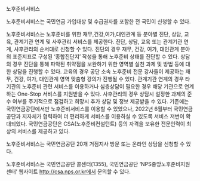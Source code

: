 노후준비서비스

노후준비서비스는 국민연금 가입대상 및 수급권자를 포함한 전 국민이 신청할 수 있다.

노후준비서비스는 노후준비를 위한 재무,건강,여가,대인관계 등 분야별 진단, 상담, 교육, 관계기관 연계 및 사후관리 서비스를 제공한다. 진단, 상담, 교육 또는 관계기관 연계, 사후관리의 순서대로 신청할 수 있다. 진단의 경우 재무, 건강, 여가, 대인관계 분야의 표준지표로 구성된 ‘종합진단지’ 작성을 통해 노후준비 상태를 진단할 수 있다. 상담의 경우 진단을 통해 파악된 취약점을 보완하기 위한 영역별 실천 과제 및 방법 등에 대한 상담을 진행할 수 있다. 교육의 경우 공단 소속 노후준비 전문 강사들이 제공하는 재무, 건강, 여가, 대인관계 영역 맞춤형 강의가 진행될 수 있다. 관계기관 연계의 경우 타 기관의 노후준비 관련 서비스를 이용하거나 심층상담이 필요한 경우 해당 기관으로 연계하는 One-Stop 서비스를 지원받을 수 있다. 사후관리의 경우 상담시 설정한 과제의 준수 여부를 주기적으로 점검하고 희망시 추가 상담 및 정보 제공받을 수 있다. 기존에는 국민연금공단에서만 노후준비서비스를 이용할 수 있었으나, 2022년 6월부터 국민연금공단과 지자체가 협력하여 더 편리하게 서비스를 이용하실 수 있도록 서비스 저변이 확대되었다. 국민연금공단은 CSA(노후준비컨설턴트) 등의 자격을 보유한 전문인력이 최상의 서비스를 제공하고 있다.

노후준비서비스는 국민연금공단 20개 거점지사 방문 또는 온라인 상담을 신청할 수 있다.

노후준비서비스는 국민연금공단 콜센터(1355), 국민연금공단 ‘NPS중앙노후준비지원센터’ 웹사이트 http://csa.nps.or.kr에서 문의할 수 있다.